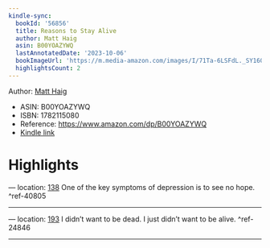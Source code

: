 ```yaml
---
kindle-sync:
  bookId: '56856'
  title: Reasons to Stay Alive
  author: Matt Haig
  asin: B00YOAZYWQ
  lastAnnotatedDate: '2023-10-06'
  bookImageUrl: 'https://m.media-amazon.com/images/I/71Ta-6LSFdL._SY160.jpg'
  highlightsCount: 2
---
```

Author: [Matt Haig](https://www.amazon.comundefined)
* ASIN: B00YOAZYWQ
* ISBN: 1782115080
* Reference: https://www.amazon.com/dp/B00YOAZYWQ
* [Kindle link](kindle://book?action=open&asin=B00YOAZYWQ)

# Highlights

— location: [138](kindle://book?action=open&asin=B00YOAZYWQ&location=138)
One of the key symptoms of depression is to see no hope. ^ref-40805

---
— location: [193](kindle://book?action=open&asin=B00YOAZYWQ&location=193)
I didn’t want to be dead. I just didn’t want to be alive. ^ref-24846

---
